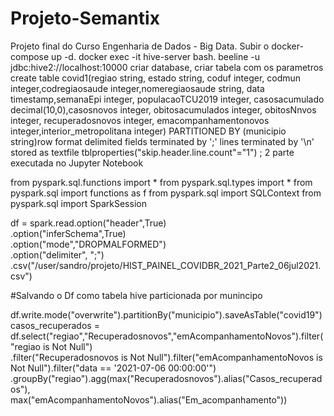 # Projeto-Semantix
Projeto final do Curso Engenharia de Dados - Big Data.
Subir o docker-compose up -d.
docker exec -it hive-server bash.
beeline -u jdbc:hive2://localhost:10000
criar database, criar tabela com os parametros
create table covid1(regiao string, estado string, coduf integer, codmun integer,codregiaosaude integer,nomeregiaosaude string, data timestamp,semanaEpi integer,
populacaoTCU2019 integer, casosacumulado decimal(10,0),casosnovos integer, obitosacumulados integer, obitosNnvos integer, recuperadosnovos integer,
emacompanhamentonovos integer,interior_metropolitana integer) PARTITIONED BY (municipio string)row format delimited fields terminated by ';' lines terminated by '\n'
stored as textfile tblproperties("skip.header.line.count"="1") ;
2 parte executada no Jupyter Notebook

from pyspark.sql.functions import *
from pyspark.sql.types import *
from pyspark.sql import functions as f
from pyspark.sql import SQLContext
from pyspark.sql import SparkSession

df = spark.read.option("header",True)\
    .option("inferSchema",True)\
    .option("mode","DROPMALFORMED")\
    .option("delimiter", ";")\
    .csv("/user/sandro/projeto/HIST_PAINEL_COVIDBR_2021_Parte2_06jul2021.csv")
    
#Salvando o Df como tabela hive particionada por munincipo

df.write.mode("overwrite").partitionBy("municipio").saveAsTable("covid19")
casos_recuperados = df.select("regiao","Recuperadosnovos","emAcompanhamentoNovos").filter("regiao is Not Null")\
.filter("Recuperadosnovos is Not Null").filter("emAcompanhamentoNovos is Not Null").filter("data == '2021-07-06 00:00:00'")\
.groupBy("regiao").agg(max("Recuperadosnovos").alias("Casos_recuperados"),\
                       max("emAcompanhamentoNovos").alias("Em_acompanhamento"))

